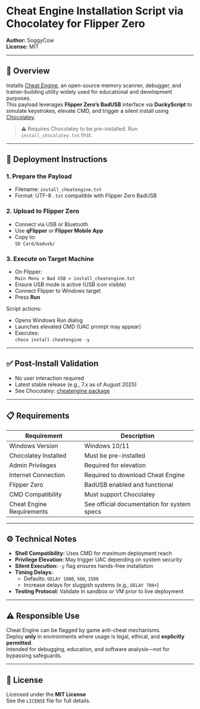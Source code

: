 # Cheat Engine Installation Script via Chocolatey for Flipper Zero

**Author:** SoggyCow  
**License:** MIT

---

## 🎯 Overview

Installs [Cheat Engine](https://cheatengine.org/), an open-source memory scanner, debugger, and trainer-building utility widely used for educational and development purposes.  
This payload leverages **Flipper Zero’s BadUSB** interface via **DuckyScript** to simulate keystrokes, elevate CMD, and trigger a silent install using [Chocolatey](https://chocolatey.org/).

> ⚠️ Requires Chocolatey to be pre-installed. Run `install_chocolatey.txt` first.

---

## 🚀 Deployment Instructions

### 1. Prepare the Payload

- Filename: `install_cheatengine.txt`  
- Format: UTF-8 `.txt` compatible with Flipper Zero BadUSB

### 2. Upload to Flipper Zero

- Connect via USB or Bluetooth  
- Use **qFlipper** or **Flipper Mobile App**  
- Copy to:  
  `SD Card/badusb/`

### 3. Execute on Target Machine

- On Flipper:  
  `Main Menu > Bad USB > install_cheatengine.txt`  
- Ensure USB mode is active (USB icon visible)  
- Connect Flipper to Windows target  
- Press **Run**

Script actions:
- Opens Windows Run dialog  
- Launches elevated CMD (UAC prompt may appear)  
- Executes:  
  `choco install cheatengine -y`

---

## ✅ Post-Install Validation

- No user interaction required  
- Latest stable release (e.g., 7.x as of August 2025)  
- See Chocolatey: [cheatengine package](https://community.chocolatey.org/packages/cheatengine)

---

## 📋 Requirements

| Requirement              | Description                                       |
|--------------------------|---------------------------------------------------|
| Windows Version          | Windows 10/11                                     |
| Chocolatey Installed     | Must be pre-installed                             |
| Admin Privileges         | Required for elevation                            |
| Internet Connection      | Required to download Cheat Engine                 |
| Flipper Zero             | BadUSB enabled and functional                     |
| CMD Compatibility        | Must support Chocolatey                          |
| Cheat Engine Requirements| See official documentation for system specs       |

---

## ⚙️ Technical Notes

- **Shell Compatibility:** Uses CMD for maximum deployment reach  
- **Privilege Elevation:** May trigger UAC depending on system security  
- **Silent Execution:** `-y` flag ensures hands-free installation  
- **Timing Delays:**  
  - Defaults: `DELAY 1000`, `500`, `1500`  
  - Increase delays for sluggish systems (e.g., `DELAY 700+`)  
- **Testing Protocol:** Validate in sandbox or VM prior to live deployment

---

## ⚠️ Responsible Use

Cheat Engine can be flagged by game anti-cheat mechanisms.  
Deploy **only** in environments where usage is legal, ethical, and **explicitly permitted**.  
Intended for debugging, education, and software analysis—not for bypassing safeguards.

---

## 📄 License

Licensed under the **MIT License**  
See the `LICENSE` file for full details.
